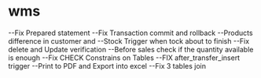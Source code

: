 # wms
--Fix Prepared statement
--Fix Transaction commit and rollback
--Products difference in customer and
--Stock Trigger when tock about to finish
--Fix delete and Update verification
--Before sales check if the quantity available is enough 
--Fix CHECK Constrains on Tables
--FIX after_transfer_insert trigger
--Print to PDF and Export into excel
--Fix 3 tables join




